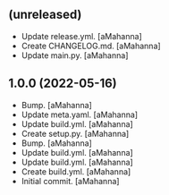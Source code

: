 (unreleased)
------------
- Update release.yml. [aMahanna]
- Create CHANGELOG.md. [aMahanna]
- Update main.py. [aMahanna]


1.0.0 (2022-05-16)
------------------
- Bump. [aMahanna]
- Update meta.yaml. [aMahanna]
- Update build.yml. [aMahanna]
- Create setup.py. [aMahanna]
- Bump. [aMahanna]
- Update build.yml. [aMahanna]
- Update build.yml. [aMahanna]
- Create build.yml. [aMahanna]
- Initial commit. [aMahanna]


